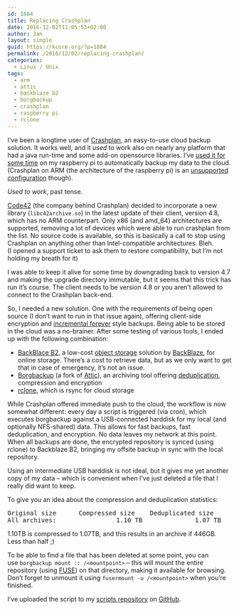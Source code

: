 ```yaml
---
id: 1884
title: Replacing Crashplan
date: 2016-12-02T11:05:53+02:00
author: Jan
layout: single
guid: https://kcore.org/?p=1884
permalink: /2016/12/02/replacing-crashplan/
categories:
  - Linux / Unix
tags:
  - arm
  - attic
  - backblaze b2
  - borgbackup
  - crashplan
  - raspberry pi
  - rclone
---
```

I&#8217;ve been a longtime user of <a href="https://www.crashplan.com/en-us/" target="_blank">Crashplan</a>, an easy-to-use cloud backup solution. It works well, and it _used_ to work also on nearly any platform that had a java run-time and some add-on opensource libraries. I&#8217;ve <a href="https://kcore.org/2016/04/30/running-crashplan-headless-on-a-raspberry-pi-2/" target="_blank">used it for some time</a> on my raspberry pi to automatically backup my data to the cloud. (Crashplan on ARM (the architecture of the raspberry pi) is an <a href="https://support.code42.com/CrashPlan/4/Configuring/Beyond_The_Code_Unsupported_CrashPlan_Configurations" target="_blank">unsupported configuration</a> though).

_Used to work_, past tense.

<a href="https://www.code42.com/" target="_blank">Code42</a> (the company behind Crashplan) decided to incorporate a new library (`libc42archive.so`) in the latest update of their client, version 4.8, which has no ARM counterpart. Only x86 (and amd_64) architectures are supported, removing a lot of devices which were able to run crashplan from the list. No source code is available, so this is basically a call to stop using Crashplan on anything other than Intel-compatible architectures. Bleh.  
(I opened a support ticket to ask them to restore compatibility, but I&#8217;m not holding my breath for it)

I was able to keep it alive for some time by downgrading back to version 4.7 and making the upgrade directory immutable, but it seems that this trick has run it&#8217;s course. The client needs to be version 4.8 or you aren&#8217;t allowed to connect to the Crashplan back-end.

So, I needed a new solution. One with the requirements of being open source (I don&#8217;t want to run in that issue again), offering client-side encryption and <a href="https://en.wikipedia.org/wiki/Incremental_backup#Incrementals_forever" target="_blank">incremental forever</a> style backups. Being able to be stored in the cloud was a no-brainer. After some testing of various tools, I ended up with the following combination:

  * <a href="https://www.backblaze.com/b2/cloud-storage.html" target="_blank">BackBlace B2</a>, a low-cost <a href="https://en.wikipedia.org/wiki/Object_storage" target="_blank">object storage</a> solution by <a href="https://www.backblaze.com/" target="_blank">BackBlaze</a>, for online storage. There&#8217;s a cost to retrieve data, but as we only want to get that in case of emergency, it&#8217;s not an issue.
  * <a href="https://borgbackup.readthedocs.io/en/stable/" target="_blank">Borgbackup</a> (a fork of <a href="https://github.com/jborg/attic" target="_blank">Attic</a>), an archiving tool offering [deduplication](https://en.wikipedia.org/wiki/Data_deduplication), compression and encryption
  * <a href="http://rclone.org/" target="_blank">rclone</a>, which is rsync for cloud storage

While Crashplan offered immediate push to the cloud, the workflow is now somewhat different: every day a script is triggered (via cron), which executes borgbackup against a USB-connected harddisk for my local (and optionally NFS-shared) data. This allows for fast backups, fast deduplication, and encryption. No data leaves my network at this point.  
When all backups are done, the encrypted repository is synced (using rclone) to Backblaze B2, bringing my offsite backup in sync with the local repository.

Using an intermediate USB harddisk is not ideal, but it gives me yet another copy of my data &#8211; which is convenient when I&#8217;ve just deleted a file that I really did want to keep.

To give you an idea about the compression and deduplication statistics:

<pre>Original size      Compressed size    Deduplicated size
All archives:                1.10 TB              1.07 TB            446.63 GB
</pre>

1.10TB is compressed to 1.07TB, and this results in an archive if 446GB. Less than half ;)

To be able to find a file that has been deleted at some point, you can use `borgbackup mount :: /<mountpoint>` &#8211; this will mount the entire repository (using <a href="https://en.wikipedia.org/wiki/Filesystem_in_Userspace" target="_blank">FUSE</a>) on that directory, making it available for browsing. Don&#8217;t forget to unmount it using `fusermount -u /<mountpoint>` when you&#8217;re finished.

I&#8217;ve uploaded the script to my <a href="https://github.com/jdeluyck/scripts" target="_blank">scripts repository</a> on <a href="https://github.com" target="_blank">GitHub</a>.